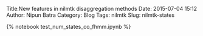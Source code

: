 Title:New features in nilmtk disaggregation methods
Date: 2015-07-04 15:12
Author: Nipun Batra
Category: Blog
Tags: nilmtk
Slug: nilmtk-states

{% notebook test_num_states_co_fhmm.ipynb %}
